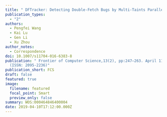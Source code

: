 ```yaml
---
title: " DFTracker: Detecting Double-Fetch Bugs by Multi-Taints Parallel Tracking"
publication_types:
  - "2"
authors:
  - Pengfei Wang
  - Kai Lu
  - Gen Li
  - Xu Zhou
author_notes:
  - Correspondence
doi: 10.1007/s11704-016-6383-8
publication: " Frontier of Computer Science,13(2), pp:247–263. April 11th, 2019.
  (ISSN: 2095-2236)"
publication_short: FCS
draft: false
featured: true
image:
  filename: featured
  focal_point: Smart
  preview_only: false
summary: WOS:000464846400004
date: 2019-04-10T17:12:00.000Z
---
```

